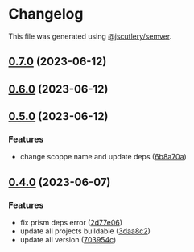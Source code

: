 # Changelog

This file was generated using [@jscutlery/semver](https://github.com/jscutlery/semver).

## [0.7.0](https://github.com/worldprinter/wdesign/compare/v0.6.0...v0.7.0) (2023-06-12)

## [0.6.0](https://github.com/worldprinter/wdesign/compare/v0.5.0...v0.6.0) (2023-06-12)

## [0.5.0](https://github.com/worldprinter/wdesign/compare/v0.4.0...v0.5.0) (2023-06-12)


### Features

* change scoppe name and update deps ([6b8a70a](https://github.com/worldprinter/wdesign/commit/6b8a70a733d1636a623254f36ecba13822bc11f6))

## [0.4.0](https://github.com/worldprinter/wdesign/compare/v0.3.0...v0.4.0) (2023-06-07)

### Features

-   fix prism deps error ([2d77e06](https://github.com/worldprinter/wdesign/commit/2d77e066ce3a3ebec0cf723723bd0a840b3465b2))
-   update all projects buildable ([3daa8c2](https://github.com/worldprinter/wdesign/commit/3daa8c2fb4b4957d1ac6cb231ee75b82ac9ca64a))
-   update all version ([703954c](https://github.com/worldprinter/wdesign/commit/703954cfdb2c3689cfcf818906c9157906069086))
